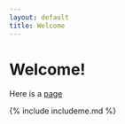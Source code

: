 ```yaml
---
layout: default
title: Welcome
---
```


# Welcome!

Here is a [page](/test)

{% include includeme.md %}

